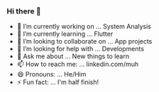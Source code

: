 ### Hi there 👋


- 🔭 I’m currently working on ... System Analysis
- 🌱 I’m currently learning ... Flutter
- 👯 I’m looking to collaborate on ... App projects
- 🤔 I’m looking for help with ... Developments
- 💬 Ask me about ... New things to learn
- 📫 How to reach me: ... linkedin.com/muh
- 😄 Pronouns: ... He/Him
- ⚡ Fun fact: ... I'm half finish!
